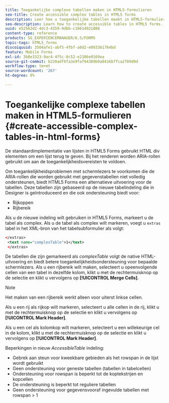 ```yaml
---
title: Toegankelijke complexe tabellen maken in HTML5-formulieren
seo-title: Create accessible complex tables in HTML5 forms
description: Leer hoe u toegankelijke tabellen maakt in HTML5-formulieren.
seo-description: Learn how to create accessible tables in HTML5 forms.
uuid: e52562d2-4dc3-4359-9dbb-c18614921808
content-type: reference
products: SG_EXPERIENCEMANAGER/6.5/FORMS
topic-tags: hTML5_forms
discoiquuid: 3504afe1-abf5-4fbf-a0d2-e093361764bd
feature: Mobile Forms
exl-id: 3b8e3323-9ac4-4f5c-8c52-e2186e9169ea
source-git-commit: b220adf6fa3e9faf94389b9a9416b7fca2f89d9d
workflow-type: tm+mt
source-wordcount: '267'
ht-degree: 0%

---
```


# Toegankelijke complexe tabellen maken in HTML5-formulieren {#create-accessible-complex-tables-in-html-forms}

De standaardimplementatie van lijsten in HTML5 Forms gebruikt HTML div elementen om een lijst terug te geven. Bij het renderen worden ARIA-rollen gebruikt om aan de toegankelijkheidsvereisten te voldoen.

Om toegankelijkheidsproblemen met schermlezers te voorkomen die de ARIA-rollen die worden gebruikt met gegevenstabellen niet volledig ondersteunen, biedt HTML5 Forms een alternatieve uitvoering voor de tabellen. Deze tabellen zijn gebaseerd op de nieuwe tabelindeling die in Designer is geïntroduceerd en die ook ondersteuning biedt voor:

* Rijkoppen
* Rijbereik

Als u de nieuwe indeling wilt gebruiken in HTML5 Forms, markeert u de tabel als complex. Als u de tabel als complex wilt markeren, voegt u `extras` label in het XML-bron van het tabelsubformulier als volgt:

```xml
</extras>
 <text name="complexTable">1</text>
 </extras>
```

De tabellen die zijn gemarkeerd als *complexTable* volgt de native HTML-uitvoering en biedt betere toegankelijkheidsondersteuning voor bepaalde schermlezers.  Als u een rijbereik wilt maken, selecteert u opeenvolgende cellen van een tabel in dezelfde kolom, klikt u met de rechtermuisknop op de selectie en klikt u vervolgens op **[!UICONTROL Merge Cells]**.

>[!NOTE]
>
>Het maken van een rijbereik werkt alleen voor uiterst linkse cellen.

Als u een rij als rijkop wilt markeren, selecteert u alle cellen in de rij, klikt u met de rechtermuisknop op de selectie en klikt u vervolgens op **[!UICONTROL Mark Header]**.

Als u een cel als kolomkop wilt markeren, selecteert u een willekeurige cel in de kolom, klikt u met de rechtermuisknop op de selectie en klikt u vervolgens op **[!UICONTROL Mark Header]**.

Beperkingen in nieuw *AccessibleTable* indeling:

* Gebrek aan steun voor kweekbare gebieden als het rowspan in de lijst wordt gebruikt
* Geen ondersteuning voor geneste tabellen (tabellen in tabelcellen)
* Ondersteuning voor rowspan is beperkt tot de koptekstrijen en kopcellen
* De ondersteuning is beperkt tot reguliere tabellen
* Geen ondersteuning voor gegevensvooraf ingevulde tabellen met rowspan > 1
